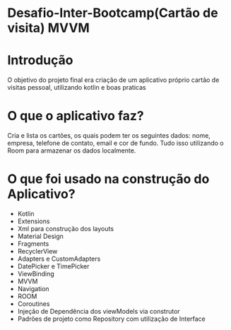 # Desafio-Inter-Bootcamp(Cartão de visita) MVVM

# Introdução
O objetivo do projeto final era criação de um aplicativo próprio cartão de visitas pessoal, utilizando kotlin e boas praticas

# O que o aplicativo faz?
Cria e lista os cartões, os quais podem ter os seguintes dados: nome, empresa, telefone de contato, email e cor de fundo. Tudo isso utilizando o Room para armazenar os dados localmente.

# O que foi usado na construção do Aplicativo?

- Kotlin
- Extensions
- Xml para construção dos layouts
- Material Design
- Fragments
- RecyclerView
- Adapters e CustomAdapters
- DatePicker e TimePicker
- ViewBinding
- MVVM
- Navigation
- ROOM
- Coroutines
- Injeção de Dependência dos viewModels via construtor
- Padrões de projeto como Repository com utilização de Interface
